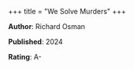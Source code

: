 +++
title = "We Solve Murders"
+++



**Author**: Richard Osman

**Published**: 2024

**Rating**: A-
